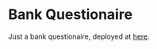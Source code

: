 # Bank Questionaire

Just a bank questionaire, deployed at [here](https://bank-questionaire.pages.dev/).
